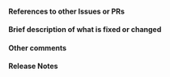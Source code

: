<!-- Your title above should be a short description of what
was changed. Do not include the issue number in the title. -->

#### References to other Issues or PRs
<!-- If this pull request fixes an issue, write "Fixes #NNNN" in that exact
format, e.g. "Fixes #1234" (see
https://github.com/blog/1506-closing-issues-via-pull-requests for more information). Please also
write a comment on that issue linking back to this pull request once it is
open. -->


#### Brief description of what is fixed or changed


#### Other comments


#### Release Notes

<!-- Write the release notes for this release below. See
https://github.com/sympy/sympy/wiki/Writing-Release-Notes for more information
on how to write release notes. The bot will check your release notes
automatically to see if they are formatted correctly. -->

<!-- BEGIN RELEASE NOTES -->

<!-- END RELEASE NOTES -->